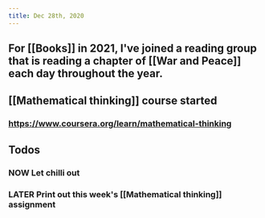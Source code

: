 ```yaml
---
title: Dec 28th, 2020
---
```


## For [[Books]] in 2021, I've joined a reading group that is reading a chapter of [[War and Peace]] each day throughout the year.
## [[Mathematical thinking]] course started
### https://www.coursera.org/learn/mathematical-thinking
## Todos
### NOW Let chilli out
### LATER Print out this week's [[Mathematical thinking]] assignment
